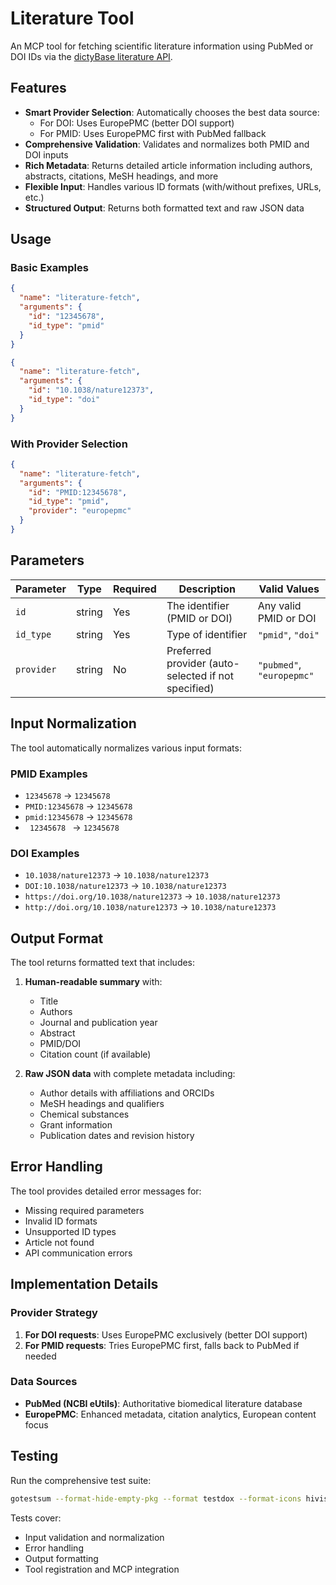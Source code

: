 # Literature Tool

An MCP tool for fetching scientific literature information using PubMed or DOI IDs via the [dictyBase literature API](https://github.com/dictybase/literature).

## Features

- **Smart Provider Selection**: Automatically chooses the best data source:
  - For DOI: Uses EuropePMC (better DOI support)
  - For PMID: Uses EuropePMC first with PubMed fallback
- **Comprehensive Validation**: Validates and normalizes both PMID and DOI inputs
- **Rich Metadata**: Returns detailed article information including authors, abstracts, citations, MeSH headings, and more
- **Flexible Input**: Handles various ID formats (with/without prefixes, URLs, etc.)
- **Structured Output**: Returns both formatted text and raw JSON data

## Usage

### Basic Examples

```json
{
  "name": "literature-fetch",
  "arguments": {
    "id": "12345678",
    "id_type": "pmid"
  }
}
```

```json
{
  "name": "literature-fetch", 
  "arguments": {
    "id": "10.1038/nature12373",
    "id_type": "doi"
  }
}
```

### With Provider Selection

```json
{
  "name": "literature-fetch",
  "arguments": {
    "id": "PMID:12345678", 
    "id_type": "pmid",
    "provider": "europepmc"
  }
}
```

## Parameters

| Parameter | Type | Required | Description | Valid Values |
|-----------|------|----------|-------------|--------------|
| `id` | string | Yes | The identifier (PMID or DOI) | Any valid PMID or DOI |
| `id_type` | string | Yes | Type of identifier | `"pmid"`, `"doi"` |
| `provider` | string | No | Preferred provider (auto-selected if not specified) | `"pubmed"`, `"europepmc"` |

## Input Normalization

The tool automatically normalizes various input formats:

### PMID Examples
- `12345678` → `12345678`
- `PMID:12345678` → `12345678`
- `pmid:12345678` → `12345678`
- `  12345678  ` → `12345678`

### DOI Examples  
- `10.1038/nature12373` → `10.1038/nature12373`
- `DOI:10.1038/nature12373` → `10.1038/nature12373`
- `https://doi.org/10.1038/nature12373` → `10.1038/nature12373`
- `http://doi.org/10.1038/nature12373` → `10.1038/nature12373`

## Output Format

The tool returns formatted text that includes:

1. **Human-readable summary** with:
   - Title
   - Authors
   - Journal and publication year
   - Abstract
   - PMID/DOI
   - Citation count (if available)

2. **Raw JSON data** with complete metadata including:
   - Author details with affiliations and ORCIDs
   - MeSH headings and qualifiers
   - Chemical substances
   - Grant information
   - Publication dates and revision history

## Error Handling

The tool provides detailed error messages for:
- Missing required parameters
- Invalid ID formats
- Unsupported ID types
- Article not found
- API communication errors

## Implementation Details

### Provider Strategy

1. **For DOI requests**: Uses EuropePMC exclusively (better DOI support)
2. **For PMID requests**: Tries EuropePMC first, falls back to PubMed if needed

### Data Sources

- **PubMed (NCBI eUtils)**: Authoritative biomedical literature database
- **EuropePMC**: Enhanced metadata, citation analytics, European content focus

## Testing

Run the comprehensive test suite:

```bash
gotestsum --format-hide-empty-pkg --format testdox --format-icons hivis -- ./pkg/tools/literaturetool/...
```

Tests cover:
- Input validation and normalization
- Error handling
- Output formatting
- Tool registration and MCP integration